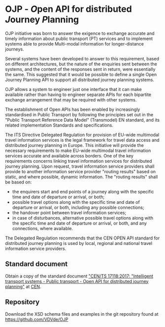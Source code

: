 # OJP - *O*pen API for distributed *J*ourney *P*lanning

OJP initiative was born to answer the exigence to exchange accurate and timely information about public transport (PT) services and to
implement systems able to provide Multi-modal information for longer-distance journeys.

Several systems have been developed to answer to this requirement, based on different architectures, but the nature of the enquiries sent
between the systems, and the content of the responses sent in return, were essentially the same. This suggested that it would be possible
to define a single Open Journey Planning API to support all distributed journey planning systems.

OJP allows a system to engineer just one interface that it can make available rather than having to engineer separate APIs for each bipartite
exchange arrangement that may be required with other systems.

The establishment of Open APIs has been enabled by increasingly standardised in Public Transport by following the principles set out in
the "Public Transport Reference Data Model" (Transmodel) EN standard, and its related implementation Standards and specifications.

The ITS Directive Delegated Regulation for provision of EU-wide multimodal travel information services is the legal framework for travel
data access and distributed journey planning in Europe. This initiative will provide the necessary requirements to make EU-wide multimodal
travel information services accurate and available across borders. One of the key requirements concerns linking travel information services
for distributed journey planning. Upon request, travel information service providers shall provide to another information service provider
"routing results" based on static, and where possible, dynamic information. The "routing results" shall be based on:

* the enquirers start and end points of a journey along with the specific time and date of departure or arrival, or both;
* possible travel options along with the specific time and date of departure or arrival, or both, including any possible connections;
* the handover point between travel information services;
* in case of disturbances, alternative possible travel options along with the specific time and date of departure or arrival, or both, and
  any connections, where available.

The Delegated Regulation recommends that the CEN OPEN API standard for distributed journey planning is used by local, regional and national
travel information service providers.

## Standard document

Obtain a copy of the standard document
["CEN/TS 17118:2017: "Intelligent transport systems - Public transport - Open API for distributed journey planning"](https://standards.cen.eu/dyn/www/f?p=204:110:0::::FSP_PROJECT:62236&cs=1985DBD613F25D179FB65A73B0FDA4DB7)
at [CEN](https://www.cen.eu).

## Repository

Download the XSD schema files and examples in the git repository found at https://github.com/VDVde/OJP 

